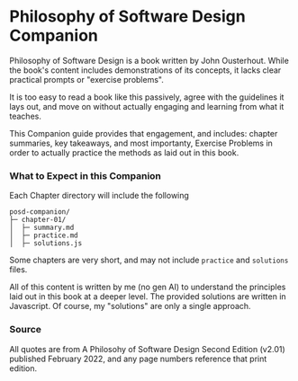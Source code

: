 # Philosophy of Software Design Companion

Philosophy of Software Design is a book written by John Ousterhout. While the book's content includes demonstrations of its concepts, it lacks clear practical prompts or "exercise problems".

It is too easy to read a book like this passively, agree with the guidelines it lays out, and move on without actually engaging and learning from what it teaches.

This Companion guide provides that engagement, and includes: chapter summaries, key takeaways, and most importanty, Exercise Problems in order to actually practice the methods as laid out in this book.

### What to Expect in this Companion

Each Chapter directory will include the following

```
posd-companion/
├─ chapter-01/
│  ├─ summary.md
│  ├─ practice.md
│  ├─ solutions.js

```

Some chapters are very short, and may not include `practice` and `solutions` files.

All of this content is written by me (no gen AI) to understand the principles laid out in this book at a deeper level.
The provided solutions are written in Javascript. Of course, my "solutions" are only a single approach.

### Source

All quotes are from A Philosohy of Software Design Second Edition (v2.01) published February 2022, and any page numbers reference that print edition.
